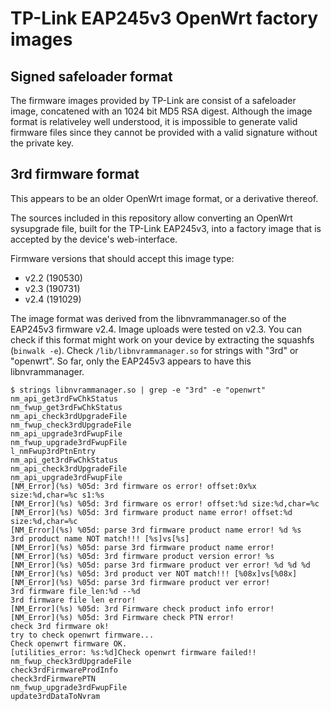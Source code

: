 # TP-Link EAP245v3 OpenWrt factory images

## Signed safeloader format
The firmware images provided by TP-Link are consist of a safeloader
image, concatened with an 1024 bit MD5 RSA digest.
Although the image format is relativeley well understood, it is
impossible to generate valid firmware files since they cannot be
provided with a valid signature without the private key.

## 3rd firmware format
This appears to be an older OpenWrt image format, or a derivative thereof.

The sources included in this repository allow converting an OpenWrt
sysupgrade file, built for the TP-Link EAP245v3, into a factory image
that is accepted by the device's web-interface.

Firmware versions that should accept this image type:
* v2.2 (190530)
* v2.3 (190731)
* v2.4 (191029)

The image format was derived from the libnvrammanager.so of the EAP245v3
firmware v2.4. Image uploads were tested on v2.3. You can check if this
format might work on your device by extracting the squashfs (`binwalk -e`).
Check `/lib/libnvrammanager.so` for strings with "3rd" or "openwrt".
So far, only the EAP245v3 appears to have this libnvrammanager.

```
$ strings libnvrammanager.so | grep -e "3rd" -e "openwrt"
nm_api_get3rdFwChkStatus
nm_fwup_get3rdFwChkStatus
nm_api_check3rdUpgradeFile
nm_fwup_check3rdUpgradeFile
nm_api_upgrade3rdFwupFile
nm_fwup_upgrade3rdFwupFile
l_nmFwup3rdPtnEntry
nm_api_get3rdFwChkStatus
nm_api_check3rdUpgradeFile
nm_api_upgrade3rdFwupFile
[NM_Error](%s) %05d: 3rd firmware os error! offset:0x%x size:%d,char=%c s1:%s
[NM_Error](%s) %05d: 3rd firmware os error! offset:%d size:%d,char=%c
[NM_Error](%s) %05d: 3rd firmware product name error! offset:%d size:%d,char=%c
[NM_Error](%s) %05d: parse 3rd firmware product name error! %d %s
3rd product name NOT match!!! [%s]vs[%s]
[NM_Error](%s) %05d: parse 3rd firmware product name error!
[NM_Error](%s) %05d: 3rd firmware product version error! %s
[NM_Error](%s) %05d: parse 3rd firmware product ver error! %d %d %d
[NM_Error](%s) %05d: 3rd product ver NOT match!!! [%08x]vs[%08x]
[NM_Error](%s) %05d: parse 3rd firmware product ver error!
3rd firmware file_len:%d --%d
3rd firmware file len error!
[NM_Error](%s) %05d: 3rd Firmware check product info error!
[NM_Error](%s) %05d: 3rd Firmware check PTN error!
check 3rd firmware ok!
try to check openwrt firmware...
Check openwrt firmware OK.
[utilities_error: %s:%d]Check openwrt firmware failed!!
nm_fwup_check3rdUpgradeFile
check3rdFirmwareProdInfo
check3rdFirmwarePTN
nm_fwup_upgrade3rdFwupFile
update3rdDataToNvram
```
